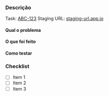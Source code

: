 <!--
    Esse doc é um suporte a escrita de PR's e todos os itens são opcionais.
    Utilize, dê feedback e contribua 🎉
-->

### Descrição

Task: [ABC-123](link-da-task-no-jira)
Staging URL: [staging-url.app.io](staging-url.app.io)

#### Qual o problema

<!--
   Escreva uma descrição a respeito das alterações que você está fazendo,
   enumerando os impactos isso tem para o projeto.
-->

#### O que foi feito

<!--
   Escreva aqui mais profundamente como funciona a implementação do que
   este PR abrange.
-->

#### Como testar

<!--
   Escreva uma descrição a respeito de como testar suas alterações.
-->

### Checklist

- [ ] Item 1
- [ ] Item 2
- [ ] Item 3
